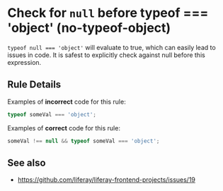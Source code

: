 # Check for `null` before typeof === 'object' (no-typeof-object)

`typeof null === 'object'` will evaluate to true, which can easily lead to issues in code. It is safest to explicitly check against null before this expression.

## Rule Details

Examples of **incorrect** code for this rule:

```js
typeof someVal === 'object';
```

Examples of **correct** code for this rule:

```js
someVal !== null && typeof someVal === 'object';
```

## See also

-   https://github.com/liferay/liferay-frontend-projects/issues/19
